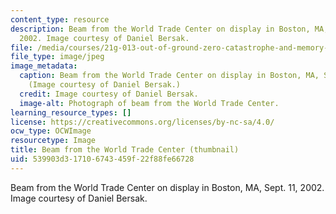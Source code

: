 ```yaml
---
content_type: resource
description: Beam from the World Trade Center on display in Boston, MA, Sept. 11,
  2002. Image courtesy of Daniel Bersak.
file: /media/courses/21g-013-out-of-ground-zero-catastrophe-and-memory-fall-2005/539903d317106743459f22f88fe66728_21g-013f05-th.jpg
file_type: image/jpeg
image_metadata:
  caption: Beam from the World Trade Center on display in Boston, MA, Sept. 11, 2002.
    (Image courtesy of Daniel Bersak.)
  credit: Image courtesy of Daniel Bersak.
  image-alt: Photograph of beam from the World Trade Center.
learning_resource_types: []
license: https://creativecommons.org/licenses/by-nc-sa/4.0/
ocw_type: OCWImage
resourcetype: Image
title: Beam from the World Trade Center (thumbnail)
uid: 539903d3-1710-6743-459f-22f88fe66728
---
```

Beam from the World Trade Center on display in Boston, MA, Sept. 11, 2002. Image courtesy of Daniel Bersak.
